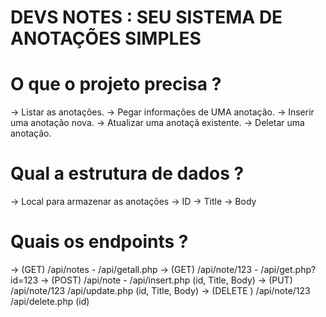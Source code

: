 # DEVS NOTES : SEU SISTEMA DE ANOTAÇÕES SIMPLES

# O que o projeto precisa ?

  -> Listar as anotações.
  -> Pegar informações de UMA anotação.
  -> Inserir uma anotação nova.
  -> Atualizar uma anotaçã existente.
  -> Deletar uma anotação.

# Qual a estrutura de dados ?

  -> Local para armazenar as anotações
    -> ID
    -> Title
    -> Body

# Quais os endpoints ?

  -> (GET) /api/notes -      /api/getall.php 
  -> (GET) /api/note/123 -   /api/get.php?id=123
  -> (POST) /api/note -      /api/insert.php (id, Title, Body)
  -> (PUT) /api/note/123     /api/update.php (id, Title, Body)
  -> (DELETE ) /api/note/123 /api/delete.php (id)
